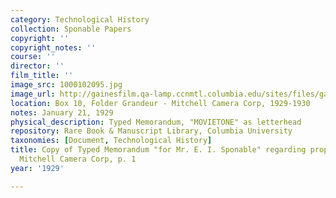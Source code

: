 ```yaml
---
category: Technological History
collection: Sponable Papers
copyright: ''
copyright_notes: ''
course: ''
director: ''
film_title: ''
image_src: 1000102095.jpg
image_url: http://gainesfilm.qa-lamp.ccnmtl.columbia.edu/sites/files/gainesfilm/images/1000102095.jpg
location: Box 10, Folder Grandeur - Mitchell Camera Corp, 1929-1930
notes: January 21, 1929
physical_description: Typed Memorandum, "MOVIETONE" as letterhead
repository: Rare Book & Manuscript Library, Columbia University
taxonomies: [Document, Technological History]
title: Copy of Typed Memorandum "for Mr. E. I. Sponable" regarding proposal to purchase
  Mitchell Camera Corp, p. 1
year: '1929'

---
```

